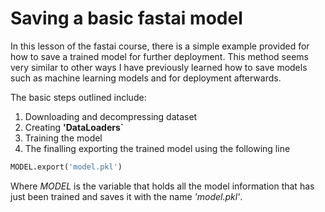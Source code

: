 # Saving a basic fastai model

In this lesson of the fastai course, there is a simple example provided for how to save a trained model for further deployment.
This method seems very similar to other ways I have previously learned how to save models such as machine learning models and for deployment afterwards.

The basic steps outlined include:
1. Downloading and decompressing dataset
2. Creating **'DataLoaders`**
3. Training the model
4. The finalling exporting the trained model using the following line

```python
MODEL.export('model.pkl')
```

Where *MODEL* is the variable that holds all the model information that has just been trained and saves it with the name *'model.pkl'*.
